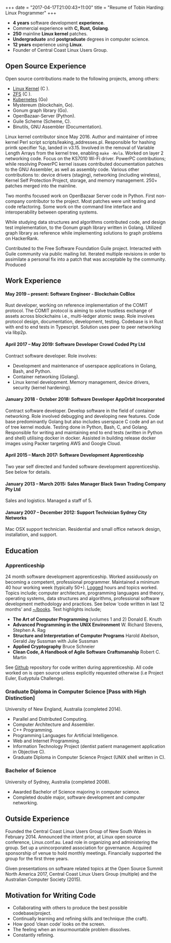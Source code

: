 +++
date = "2017-04-17T21:00:43+11:00"
title = "Resume of Tobin Harding: Linux Programmer"
+++

* **4 years** software development **experience**.
* Commercial experience with **C, Rust, Golang**.
* **250** mainline **Linux kernel** patches.
* **Undergraduate** and **postgraduate** degrees in computer science.
* **12 years** experience using **Linux**.
* Founder of Central Coast Linux Users Group.


## Open Source Experience

Open source contributions made to the following projects, among others:

* [Linux Kernel](http://git.kernel.org/cgit/linux/kernel/git/torvalds/linux.git/log/?qt=grep&q=me%40tobin.cc)
 (C ).
* [ZFS](https://github.com/pulls?utf8=%E2%9C%93&q=is%3Apr+author%3Atcharding+zfs+) (C ).
* [Kubernetes](https://github.com/pulls?utf8=%E2%9C%93&q=is%3Apr+author%3Atcharding+kubernetes+) (Go) 
* Mystereum (blockchain, Go).
* Gonum graph library (Go).
* OpenBazaar-Server (Python).
* Guile Scheme (Scheme, C).
* Binutils, GNU Assembler (Documentation).

Linux kernel contributor since May 2016. Author and maintainer of intree kernel
Perl script scripts/leaking_addresses.pl. Responsible for hashing printk
specifier %p, landed in v3.15. Involved in the removal of Variable Length Arrays
from the kernel tree, enabling `make -Wvla`. Worked on layer 2 networking
code. Focus on the KS7010 Wi-Fi driver. PowerPC contributions; while resolving
PowerPC kernel issues contributed documentation patches to the GNU Assembler, as
well as assembly code. Various other contributions to: device drivers (staging),
networking (including wireless), Kernel Self Protection Project, storage, and
memory management. 250+ patches merged into the mainline.

Two months focused work on OpenBazaar Server code in Python. First non-company
contributor to the project. Most patches were unit testing and code
refactoring. Some work on the command line interface and interoperability
between operating systems.

While studying data structures and algorithms contributed code, and design test
implementation, to the Gonum graph library written in Golang. Utilized graph
library as reference while implementing solutions to graph problems on
HackerRank.

Contributed to the Free Software Foundation Guile project. Interacted with Guile
community via public mailing list. Iterated multiple revisions in order to
assimilate a personal fix into a patch that was acceptable by the
community. Produced

## Work Experience

#### May 2019 – present: **Software Engineer - Blockchain** CoBlox  
Rust developer, working on reference implementation of the COMIT protocol. The
COMIT protocol is aiming to solve trustless exchange of assets across
blockchains i.e., multi-ledger atomic swap. Role involves protocol design,
documentation, development, testing. Codebase is in Rust with end to end tests
in Typescript. Solution uses peer to peer networking via libp2p.

#### April 2017 – May 2019: **Software Developer** Crowd Coded Pty Ltd  
Contract software developer. Role involves:  
- Development and maintenance of userspace applications in Golang, Bash, and Python.  
- Container networking (Golang).  
- Linux kernel development.  Memory management, device drivers, security (kernel
hardening).  
 

#### January 2018 - October 2018: **Software Developer** AppOrbit Incorporated  
Contract software developer. Develop software in the field of container
networking. Role involved debugging and developing new features. Code base
predominantly Golang but also includes userspace C code and an out of tree
kernel module. Testing done in Python, Bash, C, and Golang. Responsible for
writing and maintaining end to end tests (written in Python and shell) utilising
docker in docker.  Assisted in building release docker images using Packer
targeting AWS and Google Cloud.

#### April 2015 – March 2017: **Software Development Apprenticeship**
Two year self directed and funded software development apprenticeship. See below
for details.

#### January 2013 – March 2015: **Sales Manager** Black Swan Trading Company Pty Ltd  
Sales and logistics. Managed a staff of 5.

#### January 2007 – December 2012: **Support Technician** Sydney City Networks  
Mac OSX support technician. Residential and small office network design,
installation, and support.

## Education

### Apprenticeship

24 month software development apprenticeship.  Worked assiduously on becoming a
competent, professional programmer.  Maintained a minimum 40 hour working week
(typically 50+).
 [Logged](https://github.com/tcharding/work-logs) hours and topics
worked.  Topics include; computer architecture,
programming languages and theory, operating systems, data structures
and algorithms, professional software development methodology and practices.  See
below ‘code written in last 12 months’ and
[~/books](http://tobin.cc/reading-list).  Text highlights include;

* **The Art of Computer Programming** (volumes 1 and 2) Donald E. Knuth
* **Advanced Programming in the UNIX Environment** W. Richard Stevens, Stephen A. Rag
* **Structure and Interpretation of Computer Programs** Harold Abelson, Gerald
  Jay Sussman with Julie Sussman
* **Applied Cryptography** Bruce Schneier
* **Clean Code, A Handbook of Agile Software Craftsmanship** Robert C. Martin

See [Github](https://github.com/tcharding/self_learning) repository for code
written during apprenticeship.  All code worked on is open source unless
explicitly requested otherwise (i.e Project Euler, Eudyptula Challenge).

### Graduate Diploma in Computer Science [Pass with High Distinction]

University of New England, Australia (completed 2014).

* Parallel and Distributed Computing.
* Computer Architecture and Assembler.
* C++ Programming.
* Programming Languages for Artificial Intelligence.
* Web and Internet Programming.
* Information Technology Project (dentist patient management application in Objective C).
* Graduate Diploma in Computer Science Project (UNIX shell written in C).

### Bachelor of Science
University of Sydney, Australia (completed 2008).

* Awarded Bachelor of Science majoring in computer science. 
* Completed double major, software development and computer networking.

## Outside Experience

Founded the Central Coast Linux Users Group of New South Wales in
February 2014.  Announced the intent prior, at Linux open source
conference, Linux.conf.au.  Lead role in organizing and administering
the group.  Set up a unincorporated association for
governance.  Acquired sponsorship of venue to hold monthly
meetings.  Financially supported the group for the first three years.

Given presentations on software related topics at the Open Source Summit North
America 2017, Central Coast Linux Users Group (multiple) and the Australian
Computer Society (2015).

## Motivation for Writing Code

* Collaborating with others to produce the best possible codebase/project.
* Continually learning and refining skills and technique (the craft).
* How good ‘clean code’ looks on the screen.
* The feeling when an insurmountable problem dissolves.
* Constantly refining.
